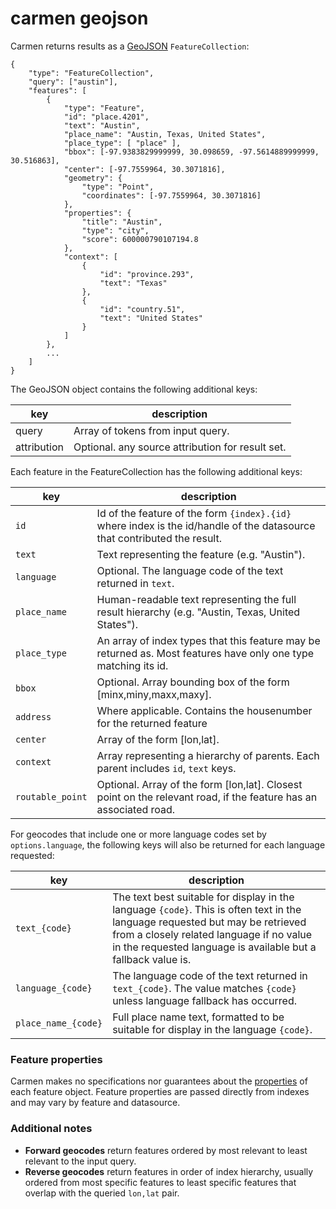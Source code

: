 carmen geojson
==============
Carmen returns results as a [GeoJSON](http://geojson.org/) `FeatureCollection`:

    {
        "type": "FeatureCollection",
        "query": ["austin"],
        "features": [
            {
                "type": "Feature",
                "id": "place.4201",
                "text": "Austin",
                "place_name": "Austin, Texas, United States",
                "place_type": [ "place" ],
                "bbox": [-97.9383829999999, 30.098659, -97.5614889999999, 30.516863],
                "center": [-97.7559964, 30.3071816],
                "geometry": {
                    "type": "Point",
                    "coordinates": [-97.7559964, 30.3071816]
                },
                "properties": {
                    "title": "Austin",
                    "type": "city",
                    "score": 600000790107194.8
                },
                "context": [
                    {
                        "id": "province.293",
                        "text": "Texas"
                    },
                    {
                        "id": "country.51",
                        "text": "United States"
                    }
                ]
            },
            ...
        ]
    }

The GeoJSON object contains the following additional keys:

key | description
--- | ---
query | Array of tokens from input query.
attribution | Optional. any source attribution for result set.

Each feature in the FeatureCollection has the following additional keys:

key | description
--- | ---
`id` | Id of the feature of the form `{index}.{id}` where index is the id/handle of the datasource that contributed the result.
`text` | Text representing the feature (e.g. "Austin").
`language` | Optional. The language code of the text returned in `text`.
`place_name` | Human-readable text representing the full result hierarchy (e.g. "Austin, Texas, United States").
`place_type` | An array of index types that this feature may be returned as. Most features have only one type matching its id.
`bbox` | Optional. Array bounding box of the form [minx,miny,maxx,maxy].
`address` | Where applicable. Contains the housenumber for the returned feature
`center` | Array of the form [lon,lat].
`context` | Array representing a hierarchy of parents. Each parent includes `id`, `text` keys.
`routable_point` | Optional. Array of the form [lon,lat]. Closest point on the relevant road, if the feature has an associated road.

For geocodes that include one or more language codes set by `options.language`, the following keys will also be returned for each language requested:

key | description
--- | ---
`text_{code}` | The text best suitable for display in the language `{code}`. This is often text in the language requested but may be retrieved from a closely related language if no value in the requested language is available but a fallback value is.
`language_{code}` | The language code of the text returned in `text_{code}`. The value matches `{code}` unless language fallback has occurred.
`place_name_{code}` | Full place name text, formatted to be suitable for display in the language `{code}`.

### Feature properties

Carmen makes no specifications nor guarantees about the [properties](http://geojson.org/geojson-spec.html#feature-objects) of each feature object. Feature properties are passed directly from indexes and may vary by feature and datasource.

### Additional notes

- **Forward geocodes** return features ordered by most relevant to least relevant to the input query.
- **Reverse geocodes** return features in order of index hierarchy, usually ordered from most specific features to least specific features that overlap with the queried `lon,lat` pair.

